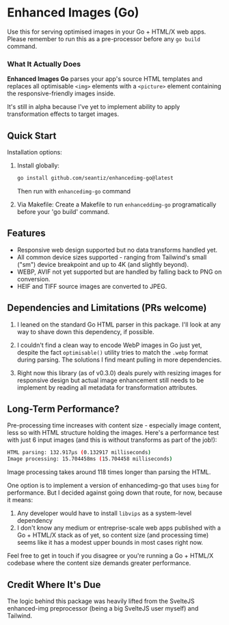 # Enhanced Images (Go)

Use this for serving optimised images in your Go + HTML/X web apps. Please remember to run this as a pre-processor before any `go build` command.

### What It Actually Does

__Enhanced Images Go__ parses your app's source HTML templates and replaces all optimisable `<img>` elements with a `<picture>` element containing the responsive-friendly images inside.

It's still in alpha because I've yet to implement ability to apply transformation effects to target images.

## Quick Start

Installation options:

1. Install globally:
   ```bash
   go install github.com/seantiz/enhancedimg-go@latest
   ```

   Then run with `enhancedimg-go` command

2. Via Makefile: Create a Makefile to run `enhanceddimg-go` programatically before your 'go build' command.

## Features

- Responsive web design supported but no data transforms handled yet.
- All common device sizes supported - ranging from Tailwind's small ("sm") device breakpoint and up to 4K (and slightly beyond).
- WEBP, AVIF not yet supported but are handled by falling back to PNG on conversion.
- HEIF and TIFF source images are converted to JPEG.

## Dependencies and Limitations (PRs welcome)

1. I leaned on the standard Go HTML parser in this package. I'll look at any way to shave down this dependency, if possible.

2. I couldn't find a clean way to encode WebP images in Go just yet, despite the fact `optimisable()` utility tries to match the `.webp` format during parsing. The solutions I find meant pulling in more dependencies.

3. Right now this library (as of v0.3.0) deals purely with resizing images for responsive design but actual image enhancement still needs to be implement by reading all metadata for transformation attributes.

## Long-Term Performance?

Pre-processing time increases with content size - especially image content, less so with HTML structure holding the images. Here's a performance test with just 6 input images (and this is without transforms as part of the job!):

```bash
HTML parsing: 132.917µs (0.132917 milliseconds)
Image processing: 15.704458ms (15.704458 milliseconds)
```
Image processing takes around 118 times longer than parsing the HTML.

One option is to implement a version of enhancedimg-go that uses `bimg` for performance. But I decided against going down that route, for now, because it means:

1. Any developer would have to install `libvips` as a system-level dependency
2. I don't know any medium or entreprise-scale web apps published with a Go + HTML/X stack as of yet, so content size (and processing time) seems like it has a modest upper bounds in most cases right now.

Feel free to get in touch if you disagree or you're running a Go + HTML/X codebase where the content size demands greater performance.

## Credit Where It's Due

The logic behind this package was heavily lifted from the SvelteJS enhanced-img preprocessor (being a big SvelteJS user myself) and Tailwind.